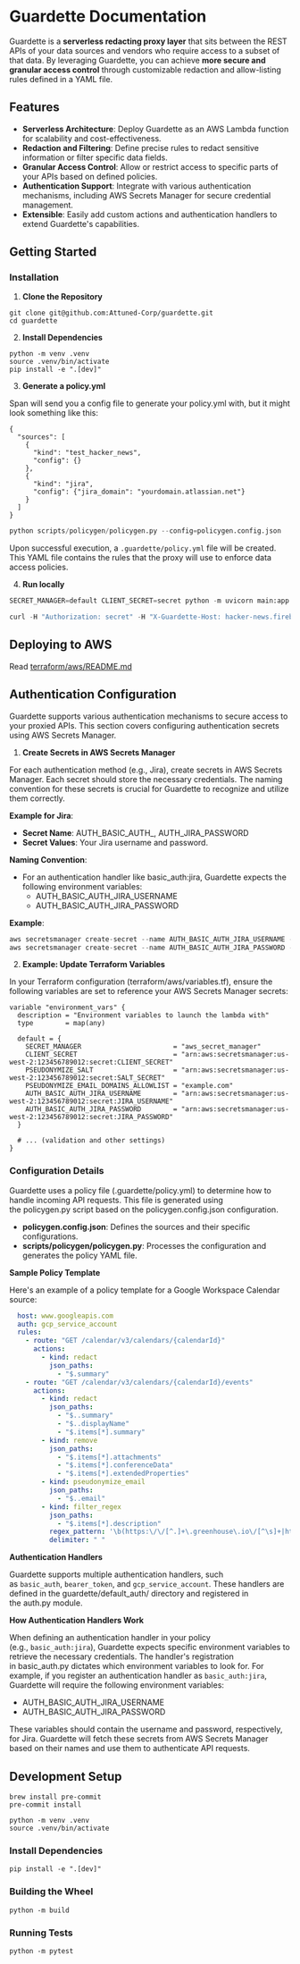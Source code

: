 # Guardette Documentation

Guardette is a **serverless redacting proxy layer** that sits between the REST APIs of your data sources and vendors who require access to a subset of that data. By leveraging Guardette, you can achieve **more secure and granular access control** through customizable redaction and allow-listing rules defined in a YAML file.

## **Features**

- **Serverless Architecture**: Deploy Guardette as an AWS Lambda function for scalability and cost-effectiveness.
- **Redaction and Filtering**: Define precise rules to redact sensitive information or filter specific data fields.
- **Granular Access Control**: Allow or restrict access to specific parts of your APIs based on defined policies.
- **Authentication Support**: Integrate with various authentication mechanisms, including AWS Secrets Manager for secure credential management.
- **Extensible**: Easily add custom actions and authentication handlers to extend Guardette's capabilities.

## **Getting Started**

### Installation

1. **Clone the Repository**

```
git clone git@github.com:Attuned-Corp/guardette.git
cd guardette
```

2. **Install Dependencies**

```
python -m venv .venv
source .venv/bin/activate
pip install -e ".[dev]"
```

3. **Generate a policy.yml**

Span will send you a config file to generate your policy.yml with, but it might look something like this:

```
{
  "sources": [
    {
      "kind": "test_hacker_news",
      "config": {}
    },
    {
      "kind": "jira",
      "config": {"jira_domain": "yourdomain.atlassian.net"}
    }
  ]
}

```

```python
python scripts/policygen/policygen.py --config=policygen.config.json
```

Upon successful execution, a `.guardette/policy.yml` file will be created. This YAML file contains the rules that the proxy will use to enforce data access policies.

4. **Run locally**

```python
SECRET_MANAGER=default CLIENT_SECRET=secret python -m uvicorn main:app --reload
```

```python
curl -H "Authorization: secret" -H "X-Guardette-Host: hacker-news.firebaseio.com" "http://localhost:8000/v0/item/8863.json?print=pretty"
```

## **Deploying to AWS**
Read [terraform/aws/README.md](terraform/aws/README.md)

## **Authentication Configuration**

Guardette supports various authentication mechanisms to secure access to your proxied APIs. This section covers configuring authentication secrets using AWS Secrets Manager.

1. **Create Secrets in AWS Secrets Manager**

For each authentication method (e.g., Jira), create secrets in AWS Secrets Manager. Each secret should store the necessary credentials. The naming convention for these secrets is crucial for Guardette to recognize and utilize them correctly.

**Example for Jira**:

- **Secret Name**: AUTH_BASIC_AUTH_, AUTH_JIRA_PASSWORD
- **Secret Values**: Your Jira username and password.

**Naming Convention**:

- For an authentication handler like basic_auth:jira, Guardette expects the following environment variables:
    - AUTH_BASIC_AUTH_JIRA_USERNAME
    - AUTH_BASIC_AUTH_JIRA_PASSWORD

**Example**:

```python
aws secretsmanager create-secret --name AUTH_BASIC_AUTH_JIRA_USERNAME --secret-string "your_jira_username"
aws secretsmanager create-secret --name AUTH_BASIC_AUTH_JIRA_PASSWORD --secret-string "your_jira_password"
```

2. **Example: Update Terraform Variables**

In your Terraform configuration (terraform/aws/variables.tf), ensure the following variables are set to reference your AWS Secrets Manager secrets:

```
variable "environment_vars" {
  description = "Environment variables to launch the lambda with"
  type        = map(any)

  default = {
    SECRET_MANAGER                       = "aws_secret_manager"
    CLIENT_SECRET                        = "arn:aws:secretsmanager:us-west-2:123456789012:secret:CLIENT_SECRET"
    PSEUDONYMIZE_SALT                    = "arn:aws:secretsmanager:us-west-2:123456789012:secret:SALT_SECRET"
    PSEUDONYMIZE_EMAIL_DOMAINS_ALLOWLIST = "example.com"
    AUTH_BASIC_AUTH_JIRA_USERNAME        = "arn:aws:secretsmanager:us-west-2:123456789012:secret:JIRA_USERNAME"
    AUTH_BASIC_AUTH_JIRA_PASSWORD        = "arn:aws:secretsmanager:us-west-2:123456789012:secret:JIRA_PASSWORD"
  }

  # ... (validation and other settings)
}

```

### Configuration Details

Guardette uses a policy file (.guardette/policy.yml) to determine how to handle incoming API requests. This file is generated using the policygen.py script based on the policygen.config.json configuration.

- **policygen.config.json**: Defines the sources and their specific configurations.
- **scripts/policygen/policygen.py**: Processes the configuration and generates the policy YAML file.

**Sample Policy Template**

Here's an example of a policy template for a Google Workspace Calendar source:

```yaml
  host: www.googleapis.com
  auth: gcp_service_account
  rules:
    - route: "GET /calendar/v3/calendars/{calendarId}"
      actions:
        - kind: redact
          json_paths:
            - "$.summary"
    - route: "GET /calendar/v3/calendars/{calendarId}/events"
      actions:
        - kind: redact
          json_paths:
            - "$..summary"
            - "$..displayName"
            - "$.items[*].summary"
        - kind: remove
          json_paths:
            - "$.items[*].attachments"
            - "$.items[*].conferenceData"
            - "$.items[*].extendedProperties"
        - kind: pseudonymize_email
          json_paths:
            - "$..email"
        - kind: filter_regex
          json_paths:
            - "$.items[*].description"
          regex_pattern: '\b(https:\/\/[^.]+\.greenhouse\.io\/[^\s]+|https://[^.]+\.ashbyhq\.com\/[^\s]+)\b'
          delimiter: " "
```

**Authentication Handlers**

Guardette supports multiple authentication handlers, such as `basic_auth`, `bearer_token`, and `gcp_service_account`. These handlers are defined in the guardette/default_auth/ directory and registered in the auth.py module.

**How Authentication Handlers Work**

When defining an authentication handler in your policy (e.g., `basic_auth:jira`), Guardette expects specific environment variables to retrieve the necessary credentials. The handler's registration in basic_auth.py dictates which environment variables to look for. For example, if you register an authentication handler as `basic_auth:jira`, Guardette will require the following environment variables:

- AUTH_BASIC_AUTH_JIRA_USERNAME
- AUTH_BASIC_AUTH_JIRA_PASSWORD

These variables should contain the username and password, respectively, for Jira. Guardette will fetch these secrets from AWS Secrets Manager based on their names and use them to authenticate API requests.

## Development Setup
```
brew install pre-commit
pre-commit install

python -m venv .venv
source .venv/bin/activate
```

### Install Dependencies
```
pip install -e ".[dev]"
```

### Building the Wheel
```
python -m build
```

### Running Tests
```
python -m pytest
```
